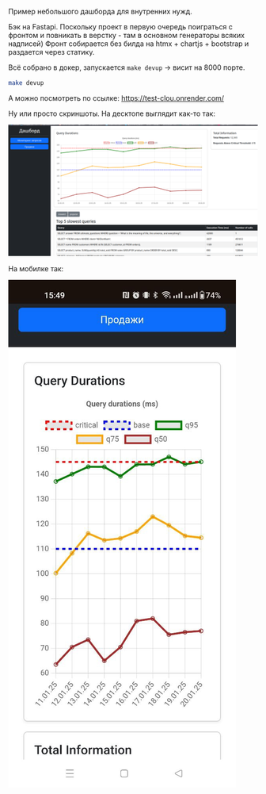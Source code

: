 Пример небольшого дашборда для внутренних нужд. 

Бэк на Fastapi. Поскольку проект в первую очередь поиграться с фронтом и повникать в верстку - там в основном генераторы всяких надписей) 
Фронт собирается без билда на htmx + chartjs + bootstrap и раздается через статику.

Всё собрано в докер, запускается `make devup` -> висит на 8000 порте.
```bash
make devup
```

А можно посмотреть по ссылке:
https://test-clou.onrender.com/

Ну или просто скриншоты. На десктопе выглядит как-то так:

![скрин с десктопа](https://github.com/Gexeg/test/blob/master/some_dashboard/readme_pics/image.png)

На мобилке так:

![скрин с мобилки](https://github.com/Gexeg/test/blob/master/some_dashboard/readme_pics/image-1.png)

